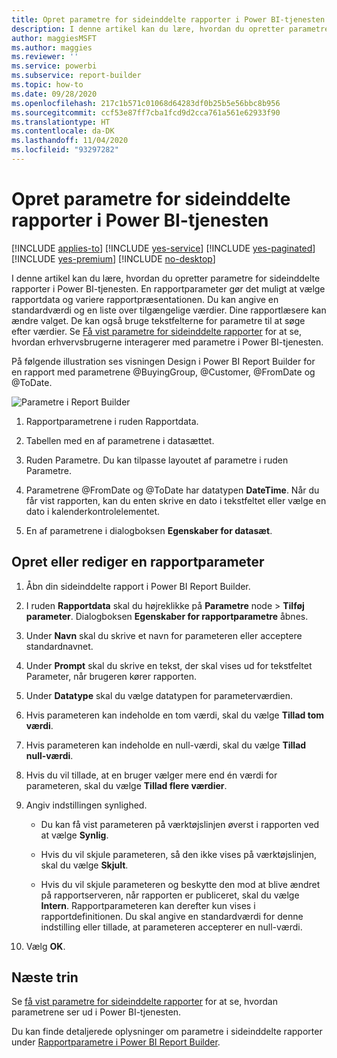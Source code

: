 ```yaml
---
title: Opret parametre for sideinddelte rapporter i Power BI-tjenesten
description: I denne artikel kan du lære, hvordan du opretter parametre for sideinddelte rapporter i Power BI-tjenesten.
author: maggiesMSFT
ms.author: maggies
ms.reviewer: ''
ms.service: powerbi
ms.subservice: report-builder
ms.topic: how-to
ms.date: 09/28/2020
ms.openlocfilehash: 217c1b571c01068d64283df0b25b5e56bbc8b956
ms.sourcegitcommit: ccf53e87ff7cba1fcd9d2cca761a561e62933f90
ms.translationtype: HT
ms.contentlocale: da-DK
ms.lasthandoff: 11/04/2020
ms.locfileid: "93297282"
---
```

# <a name="create-parameters-for-paginated-reports-in-the-power-bi-service"></a>Opret parametre for sideinddelte rapporter i Power BI-tjenesten

[!INCLUDE [applies-to](../includes/applies-to.md)] [!INCLUDE [yes-service](../includes/yes-service.md)] [!INCLUDE [yes-paginated](../includes/yes-paginated.md)] [!INCLUDE [yes-premium](../includes/yes-premium.md)] [!INCLUDE [no-desktop](../includes/no-desktop.md)] 

I denne artikel kan du lære, hvordan du opretter parametre for sideinddelte rapporter i Power BI-tjenesten.  En rapportparameter gør det muligt at vælge rapportdata og variere rapportpræsentationen. Du kan angive en standardværdi og en liste over tilgængelige værdier. Dine rapportlæsere kan ændre valget. De kan også bruge tekstfelterne for parametre til at søge efter værdier. Se [Få vist parametre for sideinddelte rapporter](../consumer/paginated-reports-view-parameters.md) for at se, hvordan erhvervsbrugerne interagerer med parametre i Power BI-tjenesten.  

På følgende illustration ses visningen Design i Power BI Report Builder for en rapport med parametrene @BuyingGroup, @Customer, @FromDate og @ToDate. 
  
![Parametre i Report Builder](media/paginated-reports-parameters/power-bi-paginated-parameters-report-builder.png)
  
1.  Rapportparametrene i ruden Rapportdata.  
  
2.  Tabellen med en af parametrene i datasættet.  
  
3.  Ruden Parametre. Du kan tilpasse layoutet af parametre i ruden Parametre. 
  
4.  Parametrene @FromDate og @ToDate har datatypen **DateTime**. Når du får vist rapporten, kan du enten skrive en dato i tekstfeltet eller vælge en dato i kalenderkontrolelementet. 

5.  En af parametrene i dialogboksen **Egenskaber for datasæt**.  

  
## <a name="create-or-edit-a-report-parameter"></a>Opret eller rediger en rapportparameter  
  
1.  Åbn din sideinddelte rapport i Power BI Report Builder.

1. I ruden **Rapportdata** skal du højreklikke på **Parametre** node > **Tilføj parameter**. Dialogboksen **Egenskaber for rapportparametre** åbnes.  
  
2.  Under **Navn** skal du skrive et navn for parameteren eller acceptere standardnavnet.  
  
3.  Under **Prompt** skal du skrive en tekst, der skal vises ud for tekstfeltet Parameter, når brugeren kører rapporten.  
  
4.  Under **Datatype** skal du vælge datatypen for parameterværdien.  
  
5.  Hvis parameteren kan indeholde en tom værdi, skal du vælge **Tillad tom værdi**.  
  
6.  Hvis parameteren kan indeholde en null-værdi, skal du vælge **Tillad null-værdi**.  
  
7.  Hvis du vil tillade, at en bruger vælger mere end én værdi for parameteren, skal du vælge **Tillad flere værdier**.  
  
8.  Angiv indstillingen synlighed.  
  
    -   Du kan få vist parameteren på værktøjslinjen øverst i rapporten ved at vælge **Synlig**.  
  
    -   Hvis du vil skjule parameteren, så den ikke vises på værktøjslinjen, skal du vælge **Skjult**.  
  
    -   Hvis du vil skjule parameteren og beskytte den mod at blive ændret på rapportserveren, når rapporten er publiceret, skal du vælge **Intern**. Rapportparameteren kan derefter kun vises i rapportdefinitionen. Du skal angive en standardværdi for denne indstilling eller tillade, at parameteren accepterer en null-værdi.  
  
9. Vælg **OK**. 

## <a name="next-steps"></a>Næste trin

Se [få vist parametre for sideinddelte rapporter](../consumer/paginated-reports-view-parameters.md) for at se, hvordan parametrene ser ud i Power BI-tjenesten.

Du kan finde detaljerede oplysninger om parametre i sideinddelte rapporter under [Rapportparametre i Power BI Report Builder](report-builder-parameters.md).
